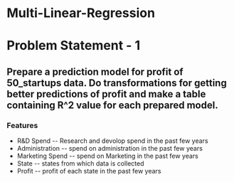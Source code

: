 # Multi-Linear-Regression

# Problem Statement - 1
## Prepare a prediction model for profit of 50_startups data. Do transformations for getting better predictions of profit and make a table containing R^2 value for each prepared model.
### Features
+ R&D Spend -- Research and devolop spend in the past few years
+ Administration -- spend on administration in the past few years
+ Marketing Spend -- spend on Marketing in the past few years
+ State -- states from which data is collected
+ Profit -- profit of each state in the past few years
